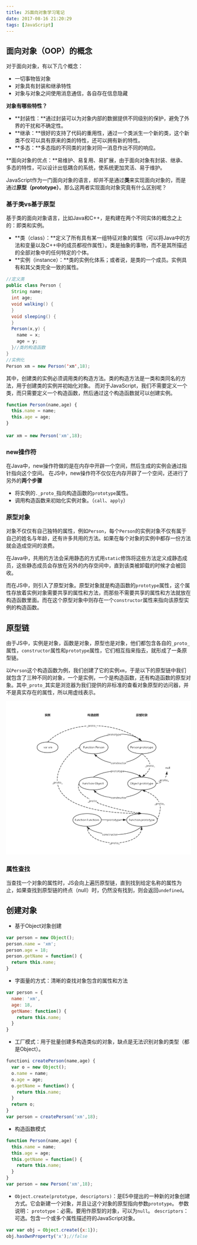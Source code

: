 ```yaml
---
title: JS面向对象学习笔记
date: 2017-08-16 21:20:29
tags: [JavaScript]
---
```

## 面向对象（OOP）的概念

对于面向对象，有以下几个概念：
* 一切事物皆对象
* 对象具有封装和继承特性
* 对象与对象之间使用消息通信，各自存在信息隐藏
<!--more-->

**对象有哪些特性？**
* **封装性：**通过封装可以为对象内部的数据提供不同级别的保护，避免了外界的干扰和不确定性。
* **继承：**很好的支持了代码的重用性，通过一个类派生一个新的类，这个新类不仅可以具有原来的类的特性，还可以拥有新的特性。
* **多态：**多态指的不同类的对象对同一消息作出不同的响应。

**面向对象的优点：**易维护、易复用、易扩展，由于面向对象有封装、继承、多态的特性，可以设计出低耦合的系统，使系统更加灵活、易于维护。

JavaScript作为一门面向对象的语言，却并不是通过**类**来实现面向对象的，而是通过**原型（prototype）**。那么这两者实现面向对象究竟有什么区别呢？

### 基于类vs基于原型

基于类的面向对象语言，比如Java和C++，是构建在两个不同实体的概念之上的：即类和实例。
* **类（class）：**定义了所有具有某一组特征对象的属性（可以将Java中的方法和变量以及C++中的成员都视作属性）。类是抽象的事物，而不是其所描述的全部对象中的任何特定的个体。
* **实例（instance）：**类的实例化体系；或者说，是类的一个成员。实例具有和其父类完全一致的属性。


```java
//定义类
public class Person {
  String name;
  int age;
  void walking() {
  }
  void sleeping() {
  }
  Person(x,y) {
    name = x;
    age = y;
  }//类的构造函数
}
//实例化
Person xm = new Person('xm',18);
```

其中，创建类的实例必须调用类的构造方法。类的构造方法是一类和类同名的方法，用于创建类的实例并初始化对象。
而对于JavaScript，我们不需要定义一个类，而只需要定义一个构造函数，然后通过这个构造函数就可以创建实例。
```javascript
function Person(name,age) {
  this.name = name;
  this.age = age;
}

var xm = new Person('xm',18);
```
### new操作符

在Java中，new操作符做的是在内存中开辟一个空间，然后生成的实例会通过指针指向这个空间。
在JS中，new操作符不仅仅在内存开辟了一个空间，还进行了另外的**两个步骤**
* 将实例的`._proto_`指向构造函数的`prototype`属性。
* 调用构造函数来初始化实例对象。（`call`、`apply`）

### 原型对象

对象不仅仅有自己独特的属性，例如`Person`，每个`Person`的实例对象不仅有属于自己的姓名与年龄，还有许多共用的方法。如果在每个对象的实例中都存一份方法就会造成空间的浪费。

在Java中，共用的方法会采用静态的方式用`static`修饰将这些方法定义成静态成员，这些静态成员会存放在另外的内存空间中，直到该类被卸载的时候才会被回收。

而在JS中，则引入了原型对象。原型对象就是构造函数的`prototype`属性，这个属性存放着实例对象需要共享的属性和方法，而那些不需要共享的属性和方法就放在构造函数里面。而在这个原型对象中则存在一个`constructor`属性来指向该原型实例的构造函数。

## 原型链

由于JS中，实例是对象，函数是对象，原型也是对象，他们都包含各自的`_proto_`属性，`constructor`属性和`prototype`属性，它们相互指来指去，就形成了一条原型链。

以`Person`这个构造函数为例，我们创建了它的实例`xm`，于是以下的原型链中我们就包含了三种不同的对象，一个是实例，一个是构造函数，还有构造函数的原型对象。其中`_proto_`其实是浏览器为我们提供的非标准的查看对象原型的访问器，并不是真实存在的属性，所以用虚线表示。

![](https://github.com/Yx1aoq1/Yx1aoq1.github.io/raw/master/images/prototype.png)

### 属性查找

当查找一个对象的属性时，JS会向上遍历原型链，直到找到给定名称的属性为止，如果查找到原型链的终点（null）时，仍然没有找到，则会返回`undefined`。

## 创建对象

* 基于Object对象创建

```javascript
var person = new Object();
person.name = 'xm';
person.age = 18;
person.getName = function() {
  return this.name;
}
```
* 字面量的方式：清晰的查找对象包含的属性和方法

```javascript
var person = {
  name: 'xm',
  age: 18,
  getName: function() {
    return this.name;
  }
}
```
* 工厂模式：用于批量创建多构造类似的对象，缺点是无法识别对象的类型（都是Object）。

```javascript
functioni createPerson(name,age) {
  var o = new Object();
  o.name = name;
  o.age = age;
  o.getName = function() {
    return this.name;
  }
  return o;
}
var person = createPerson('xm',18);
```
* 构造函数模式

```javascript
function Person(name,age) {
  this.name = name;
  this.age = age;
  this.getName = function() {
    return this.name;
  }
}
var person = new Person('xm',18);
```
* `Object.create(prototype, descriptors)`：是E5中提出的一种新的对象创建方式。它会新建一个对象，并且让这个对象的原型指向参数`prototype`。
参数说明：
`prototype`：必需。要用作原型的对象，可以为`null`。
`descriptors`：可选。包含一个或多个属性描述符的JavaScript对象。

```javascript
var var obj = Object.create({x:1});
obj.hasOwnProperty('x');//false
```